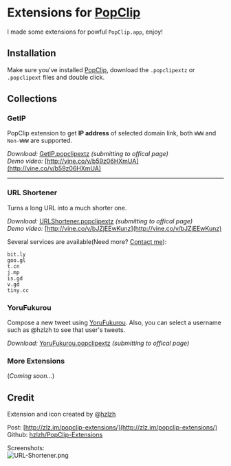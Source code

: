 # Extensions for [PopClip]

I made some extensions for powful `PopClip.app`, enjoy!

## Installation

Make sure you've installed [PopClip], download the `.popclipextz` or `.popclipext` files and double click.


## Collections

### GetIP
PopClip extension to get **IP address** of selected domain link, both `WWW` and `Non-WWW` are supported.  

*Download:* [GetIP.popclipextz] *(submitting to offical page)*  
*Demo video:* [http://vine.co/v/b59z06HXmUA](http://vine.co/v/b59z06HXmUA)

----

### URL Shortener
Turns a long URL into a much shorter one.  


*Download:* [URLShortener.popclipextz] *(submitting to offical page)*  
*Demo video:* [http://vine.co/v/bJZjEEwKunz](http://vine.co/v/bJZjEEwKunz)

Several services are available(Need more? [Contact me]):

	bit.ly
	goo.gl
	t.cn
	j.mp
	is.gd
	v.gd
	tiny.cc

### YoruFukurou

Compose a new tweet using [YoruFukurou]. Also, you can select a username such as @hzlzh to see that user's tweets.

*Download:* [YoruFukurou.popclipextz] *(submitting to offical page)*  

### More Extensions
(*Coming soon…*)


## Credit
Extension and icon created by @[hzlzh](https://twitter.com/hzlzh 'Contact me on Twitter')  

Post: [http://zlz.im/popclip-extensions/](http://zlz.im/popclip-extensions/)  
Github: [hzlzh/PopClip-Extensions](https://github.com/hzlzh/PopClip-Extensions)

[Contact me]: https://twitter.com/hzlzh 'Contact Me via twitter.'
[PopClip]: http://pilotmoon.com/popclip/ 'An awesome MacOS app'
[YoruFukurou]: https://itunes.apple.com/us/app/yorufukurou/id428834068?mt=12 'A free Twitter Client for Mac'
[GetIP.popclipextz]: https://github.com/hzlzh/PopClip-Extensions/raw/master/Downloads/GetIP.popclipextz
[URLShortener.popclipextz]: https://github.com/hzlzh/PopClip-Extensions/raw/master/Downloads/URLShortener.popclipextz
[YoruFukurou.popclipextz]: https://github.com/hzlzh/PopClip-Extensions/raw/master/Downloads/YoruFukurou.popclipextz

Screenshots:  
![URL-Shortener.png](https://github.com/hzlzh/PopClip-Extensions/raw/master/Downloads/extra/URL-Shortener.png)